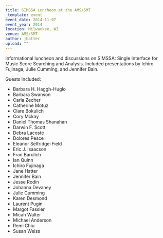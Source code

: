 ```yaml
---
title: SIMSSA Luncheon at the AMS/SMT
_template: event
event_date: 2014-11-07
event_year: 2014
location: Milwaukee, WI
venue: AMS/SMT
author: jhatter
upload: ""
---
```

Informational luncheon and discussions on SIMSSA: Single Interface for Music Score Searching and Analysis. Included presentations by Ichiro Fujinaga, Julie Cumming, and Jennifer Bain.

Guests included:
- Barbara H. Haggh-Huglo
- Barbara Swanson
- Carla Zecher
- Catherine Motuz
- Clare Bokulich
- Cory Mckay
- Daniel Thomas Shanahan
- Darwin F. Scott
- Debra Lacoste
- Dolores Pesce
- Eleanor Selfridge-Field
- Eric J. Isaacson
- Fran Barulich
- Ian Quinn
- Ichiro Fujinaga
- Jane Hatter
- Jennifer Bain
- Jesse Rodin
- Johanna Devaney
- Julie Cumming
- Karen Desmond
- Laurent Pugin
- Margot Fassler
- Micah Walter
- Michael Anderson
- Remi Chiu
- Susan Weiss
